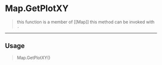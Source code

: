 # Map.GetPlotXY
> this function is a member of [[Map]]
> this method can be invoked with `.`
-----
## Usage
> Map.GetPlotXY()
